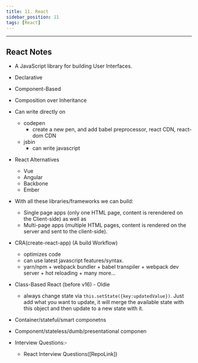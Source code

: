 ```yaml
---
title: 11. React
sidebar_position: 11
tags: [React]
---
```


---

## React Notes

- A JavaScript library for building User Interfaces.

- Declarative
- Component-Based
- Composition over Inheritance

- Can write directly on
  - codepen
    - create a new pen, and add babel preprocessor, react CDN, react-dom CDN
  - jsbin
    - can write javascript

- React Alternatives

  - Vue
  - Angular
  - Backbone
  - Ember

- With all these libraries/frameworks we can build:

  - Single page apps (only one HTML page, content is rerendered on the Client-side) as well as
  - Multi-page apps (multiple HTML pages, content is rendered on the server and sent to the client-side).

- CRA(create-react-app) (A build Workflow)

  - optimizes code
  - can use latest javascript features/syntax.
  - yarn/npm + webpack bundler + babel transpiler + webpack dev server + hot reloading + many more...

- Class-Based React (before v16) - Oldie

  - always change state via `this.setState({key:updatedValue})`. Just add what you want to update, it will merge the available state with this object and then update to a new state with it.

- Container/stateful/smart componetns
- Component/stateless/dumb/presentational componen

- Interview Questions:-
  - React Interview Questions([RepoLink])
